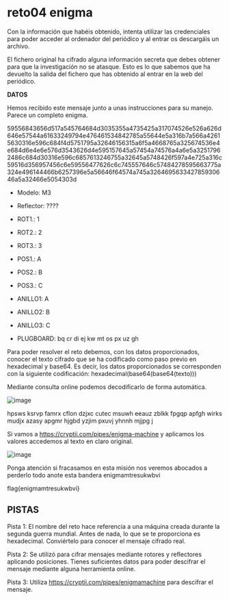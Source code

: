 # reto04 enigma

Con la información que habéis obtenido, intenta utilizar las credenciales para poder acceder al ordenador del periódico y al entrar os descargáis un archivo.

El fichero original ha cifrado alguna información secreta que debes obtener para que la investigación no se atasque. Esto es lo que sabemos que ha devuelto la salida del fichero que has obtenido al entrar en la web del periódico.

**DATOS**

Hemos recibido este mensaje junto a unas instrucciones para su manejo. Parece un completo enigma.

59556843656d517a545764684d3035355a4735425a317074526e526a626d646e57544a61633249794e476461534842785a55644e5a316b7a566a42615630316e596c684f4d5751795a32646156315a6f5a4668765a325674536e4e684d6e4e6e576d3543626d4e595157645a57454a74576a4a6e5a32517962486c684d30316e596c6857613246755a32645a5748426f597a4e725a316c59516d356957456c6e59556477626c6c745557646c57484278595663775a324e496144466b6257396e5a56646f64574a745a326469563342785930646a5a32466e5054303d

- Modelo: M3 
-  Reflector: ???? 


-  ROT1.: 1 
-  ROT2.: 2 
-  ROT3.: 3 


- POS1.: A 
- POS2.: B 
- POS3.: C 


- ANILLO1: A 
- ANILLO2: B
- ANILLO3: C
- PLUGBOARD: bq cr di ej kw mt os px uz gh 


Para poder resolver el reto debemos, con los datos proporcionados, conocer el texto cifrado que se ha codificado como paso previo en hexadecimal y base64. Es decir, los datos proporcionados se corresponden con la siguiente codificación:
hexadecimal(base64(base64(texto))) 

Mediante consulta online podemos decodificarlo de forma automática.

![image](https://user-images.githubusercontent.com/69391590/123665027-cf6cab00-d82f-11eb-8fc5-cf9536877405.png)

hpsws ksrvp famrx cflon dzjxc cutec msuwh eeauz zblkk fpgqp apfgh wirks mudjx azasy apgmr hjgbd yzjim pxuvj yhnnh mjjpg j


Si vamos a https://cryptii.com/pipes/enigma-machine y aplicamos los valores accedemos al texto en claro original.

![image](https://user-images.githubusercontent.com/69391590/123665305-135fb000-d830-11eb-9294-7e0138b83d43.png)


Ponga atención si fracasamos en esta misión nos veremos abocados a perderlo todo anote esta bandera enigmamtresukwbvi

flag{enigmamtresukwbvi} 

## PISTAS

Pista 1: El nombre del reto hace referencia a una máquina creada durante la segunda guerra mundial.  Antes de nada, lo que se te proporciona es hexadecimal. Conviértelo para conocer el mensaje cifrado real. 

Pista 2: Se utilizó para cifrar mensajes mediante rotores y reflectores aplicando posiciones. Tienes suficientes datos para poder descifrar el mensaje mediante alguna herramienta online. 

Pista 3:   Utiliza https://cryptii.com/pipes/enigmamachine para descifrar el mensaje.

